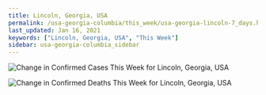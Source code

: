 ```yaml
---
title: Lincoln, Georgia, USA
permalink: /usa-georgia-columbia/this_week/usa-georgia-lincoln-7_days.html
last_updated: Jan 16, 2021
keywords: ["Lincoln, Georgia, USA", "This Week"]
sidebar: usa-georgia-columbia_sidebar
---
```


![Change in Confirmed Cases This Week for Lincoln, Georgia, USA](/covid_tracker/images/graphs/usa-georgia-lincoln-delta_confirmed-7_days_graph.png)

![Change in Confirmed Deaths This Week for Lincoln, Georgia, USA](/covid_tracker/images/graphs/usa-georgia-lincoln-delta_deaths-7_days_graph.png)
